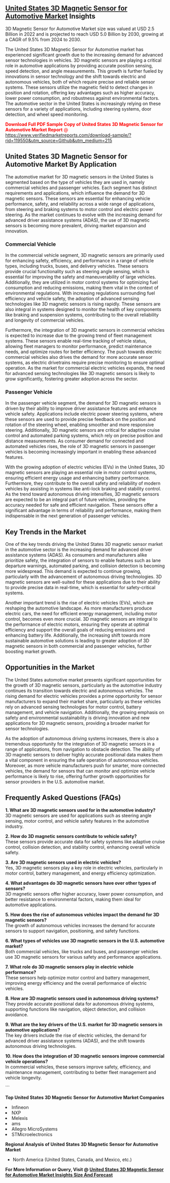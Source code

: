 <h2><a href="https://www.verifiedmarketreports.com/download-sample/?rid=119550&amp;utm_source=Github&amp;utm_medium=215" target="_blank">United States 3D Magnetic Sensor for Automotive Market</a> Insights</h2><p>3D Magnetic Sensor for Automotive Market size was valued at USD 2.5 Billion in 2022 and is projected to reach USD 5.0 Billion by 2030, growing at a CAGR of 9.5% from 2024 to 2030.</p><p><p>The United States 3D Magnetic Sensor for Automotive market has experienced significant growth due to the increasing demand for advanced sensor technologies in vehicles. 3D magnetic sensors are playing a critical role in automotive applications by providing accurate position sensing, speed detection, and angle measurements. This growth is further fueled by innovations in sensor technology and the shift towards electric and autonomous vehicles, both of which require precise and reliable sensor systems. These sensors utilize the magnetic field to detect changes in position and rotation, offering key advantages such as higher accuracy, lower power consumption, and robustness against environmental factors. The automotive sector in the United States is increasingly relying on these sensors for a variety of applications, including steering systems, door detection, and wheel speed monitoring. <p><span class=""><span style="color: #ff0000;"><strong>Download Full PDF Sample Copy of United States 3D Magnetic Sensor for Automotive Market Report</strong> @ </span><a href="https://www.verifiedmarketreports.com/download-sample/?rid=119550&amp;utm_source=Github&amp;utm_medium=215" target="_blank">https://www.verifiedmarketreports.com/download-sample/?rid=119550&amp;utm_source=Github&amp;utm_medium=215</a></span></p></p><h2>United States 3D Magnetic Sensor for Automotive Market By Application</h2><p>The automotive market for 3D magnetic sensors in the United States is segmented based on the type of vehicles they are used in, namely commercial vehicles and passenger vehicles. Each segment has distinct requirements and applications, which influence the demand for 3D magnetic sensors. These sensors are essential for enhancing vehicle performance, safety, and reliability across a wide range of applications, from steering and braking systems to motor control and electric power steering. As the market continues to evolve with the increasing demand for advanced driver assistance systems (ADAS), the use of 3D magnetic sensors is becoming more prevalent, driving market expansion and innovation.</p><h3>Commercial Vehicle</h3><p>In the commercial vehicle segment, 3D magnetic sensors are primarily used for enhancing safety, efficiency, and performance in a range of vehicle types, including trucks, buses, and delivery vehicles. These sensors provide crucial functionality such as steering angle sensing, which is essential for improving the safety and maneuverability of large vehicles. Additionally, they are utilized in motor control systems for optimizing fuel consumption and reducing emissions, making them vital in the context of environmental regulations. With increasing regulations surrounding fuel efficiency and vehicle safety, the adoption of advanced sensing technologies like 3D magnetic sensors is rising rapidly. These sensors are also integral in systems designed to monitor the health of key components like braking and suspension systems, contributing to the overall reliability and longevity of commercial vehicles.</p><p>Furthermore, the integration of 3D magnetic sensors in commercial vehicles is expected to increase due to the growing trend of fleet management systems. These sensors enable real-time tracking of vehicle status, allowing fleet managers to monitor performance, predict maintenance needs, and optimize routes for better efficiency. The push towards electric commercial vehicles also drives the demand for more accurate sensor systems, as electric drivetrains require precise monitoring to ensure optimal operation. As the market for commercial electric vehicles expands, the need for advanced sensing technologies like 3D magnetic sensors is likely to grow significantly, fostering greater adoption across the sector.</p><h3>Passenger Vehicle</h3><p>In the passenger vehicle segment, the demand for 3D magnetic sensors is driven by their ability to improve driver assistance features and enhance vehicle safety. Applications include electric power steering systems, where these sensors are used to provide precise feedback on the position and rotation of the steering wheel, enabling smoother and more responsive steering. Additionally, 3D magnetic sensors are critical for adaptive cruise control and automated parking systems, which rely on precise position and distance measurements. As consumer demand for connected and automated vehicles rises, the role of 3D magnetic sensors in passenger vehicles is becoming increasingly important in enabling these advanced features.</p><p>With the growing adoption of electric vehicles (EVs) in the United States, 3D magnetic sensors are playing an essential role in motor control systems, ensuring efficient energy usage and enhancing battery performance. Furthermore, they contribute to the overall safety and reliability of modern vehicles by assisting in systems like anti-lock braking and stability control. As the trend toward autonomous driving intensifies, 3D magnetic sensors are expected to be an integral part of future vehicles, providing the accuracy needed for safe and efficient navigation. These sensors offer a significant advantage in terms of reliability and performance, making them indispensable in the next generation of passenger vehicles.</p><h2>Key Trends in the Market</h2><p>One of the key trends driving the United States 3D magnetic sensor market in the automotive sector is the increasing demand for advanced driver assistance systems (ADAS). As consumers and manufacturers alike prioritize safety, the integration of sensors to enable features such as lane departure warnings, automated parking, and collision detection is becoming more widespread. This demand is expected to continue growing, particularly with the advancement of autonomous driving technologies. 3D magnetic sensors are well-suited for these applications due to their ability to provide precise data in real-time, which is essential for safety-critical systems.</p><p>Another important trend is the rise of electric vehicles (EVs), which are reshaping the automotive landscape. As more manufacturers produce electric cars, the need for efficient energy management, including motor control, becomes even more crucial. 3D magnetic sensors are integral to the performance of electric motors, ensuring they operate at optimal efficiency and support the overall goals of reducing emissions and enhancing battery life. Additionally, the increasing shift towards more sustainable automotive solutions is leading to greater adoption of 3D magnetic sensors in both commercial and passenger vehicles, further boosting market growth.</p><h2>Opportunities in the Market</h2><p>The United States automotive market presents significant opportunities for the growth of 3D magnetic sensors, particularly as the automotive industry continues its transition towards electric and autonomous vehicles. The rising demand for electric vehicles provides a prime opportunity for sensor manufacturers to expand their market share, particularly as these vehicles rely on advanced sensing technologies for motor control, battery management, and vehicle navigation. Additionally, the growing emphasis on safety and environmental sustainability is driving innovation and new applications for 3D magnetic sensors, providing a broader market for sensor technologies.</p><p>As the adoption of autonomous driving systems increases, there is also a tremendous opportunity for the integration of 3D magnetic sensors in a range of applications, from navigation to obstacle detection. The ability of 3D magnetic sensors to deliver highly accurate positional data makes them a vital component in ensuring the safe operation of autonomous vehicles. Moreover, as more vehicle manufacturers push for smarter, more connected vehicles, the demand for sensors that can monitor and optimize vehicle performance is likely to rise, offering further growth opportunities for sensor providers in the U.S. automotive market.</p><h2>Frequently Asked Questions (FAQs)</h2><p><strong>1. What are 3D magnetic sensors used for in the automotive industry?</strong><br>3D magnetic sensors are used for applications such as steering angle sensing, motor control, and vehicle safety features in the automotive industry.</p><p><strong>2. How do 3D magnetic sensors contribute to vehicle safety?</strong><br>These sensors provide accurate data for safety systems like adaptive cruise control, collision detection, and stability control, enhancing overall vehicle safety.</p><p><strong>3. Are 3D magnetic sensors used in electric vehicles?</strong><br>Yes, 3D magnetic sensors play a key role in electric vehicles, particularly in motor control, battery management, and energy efficiency optimization.</p><p><strong>4. What advantages do 3D magnetic sensors have over other types of sensors?</strong><br>3D magnetic sensors offer higher accuracy, lower power consumption, and better resistance to environmental factors, making them ideal for automotive applications.</p><p><strong>5. How does the rise of autonomous vehicles impact the demand for 3D magnetic sensors?</strong><br>The growth of autonomous vehicles increases the demand for accurate sensors to support navigation, positioning, and safety functions.</p><p><strong>6. What types of vehicles use 3D magnetic sensors in the U.S. automotive market?</strong><br>Both commercial vehicles, like trucks and buses, and passenger vehicles use 3D magnetic sensors for various safety and performance applications.</p><p><strong>7. What role do 3D magnetic sensors play in electric vehicle performance?</strong><br>These sensors help optimize motor control and battery management, improving energy efficiency and the overall performance of electric vehicles.</p><p><strong>8. How are 3D magnetic sensors used in autonomous driving systems?</strong><br>They provide accurate positional data for autonomous driving systems, supporting functions like navigation, object detection, and collision avoidance.</p><p><strong>9. What are the key drivers of the U.S. market for 3D magnetic sensors in automotive applications?</strong><br>The key drivers include the rise of electric vehicles, the demand for advanced driver assistance systems (ADAS), and the shift towards autonomous driving technologies.</p><p><strong>10. How does the integration of 3D magnetic sensors improve commercial vehicle operations?</strong><br>In commercial vehicles, these sensors improve safety, efficiency, and maintenance management, contributing to better fleet management and vehicle longevity.</p>```</p><p><strong>Top United States 3D Magnetic Sensor for Automotive Market Companies</strong></p><div data-test-id=""><p><li>Infineon</li><li> NXP</li><li> Melexis</li><li> ams</li><li> Allegro MicroSystems</li><li> STMicroelectronics</li></p><div><strong>Regional Analysis of&nbsp;United States 3D Magnetic Sensor for Automotive Market</strong></div><ul><li dir="ltr"><p dir="ltr">North America&nbsp;(United States, Canada, and Mexico, etc.)</p></li></ul><p><strong>For More Information or Query, Visit @&nbsp;</strong><strong><a href="https://www.verifiedmarketreports.com/product/global-3d-magnetic-sensor-for-automotive-market-outlook/?utm_source=Github&amp;utm_medium=215" target="_blank">United States 3D Magnetic Sensor for Automotive Market Insights Size And Forecast</a></strong></p></div>

